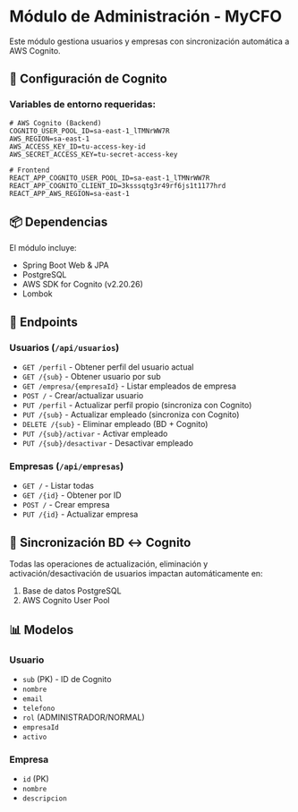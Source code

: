 # Módulo de Administración - MyCFO

Este módulo gestiona usuarios y empresas con sincronización automática a AWS Cognito.

## 🔐 Configuración de Cognito

### Variables de entorno requeridas:

```env
# AWS Cognito (Backend)
COGNITO_USER_POOL_ID=sa-east-1_lTMNrWW7R
AWS_REGION=sa-east-1
AWS_ACCESS_KEY_ID=tu-access-key-id
AWS_SECRET_ACCESS_KEY=tu-secret-access-key

# Frontend
REACT_APP_COGNITO_USER_POOL_ID=sa-east-1_lTMNrWW7R
REACT_APP_COGNITO_CLIENT_ID=3ksssqtg3r49rf6js1t1177hrd
REACT_APP_AWS_REGION=sa-east-1
```

## 📦 Dependencias

El módulo incluye:
- Spring Boot Web & JPA
- PostgreSQL
- AWS SDK for Cognito (v2.20.26)
- Lombok

## 🚀 Endpoints

### Usuarios (`/api/usuarios`)

- `GET /perfil` - Obtener perfil del usuario actual
- `GET /{sub}` - Obtener usuario por sub
- `GET /empresa/{empresaId}` - Listar empleados de empresa
- `POST /` - Crear/actualizar usuario
- `PUT /perfil` - Actualizar perfil propio (sincroniza con Cognito)
- `PUT /{sub}` - Actualizar empleado (sincroniza con Cognito)
- `DELETE /{sub}` - Eliminar empleado (BD + Cognito)
- `PUT /{sub}/activar` - Activar empleado
- `PUT /{sub}/desactivar` - Desactivar empleado

### Empresas (`/api/empresas`)

- `GET /` - Listar todas
- `GET /{id}` - Obtener por ID
- `POST /` - Crear empresa
- `PUT /{id}` - Actualizar empresa

## 🔄 Sincronización BD ↔ Cognito

Todas las operaciones de actualización, eliminación y activación/desactivación de usuarios impactan automáticamente en:
1. Base de datos PostgreSQL
2. AWS Cognito User Pool

## 📊 Modelos

### Usuario
- `sub` (PK) - ID de Cognito
- `nombre`
- `email`
- `telefono`
- `rol` (ADMINISTRADOR/NORMAL)
- `empresaId`
- `activo`

### Empresa
- `id` (PK)
- `nombre`
- `descripcion`

